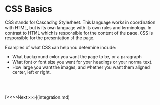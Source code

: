 # CSS Basics

CSS stands for Cascading Stylesheet. This language works in coordination with HTML, but is its own language with its own rules and terminology. In contrast to HTML which is responsible for the content of the page, CSS is responsible for the presentation of the page.

Examples of what CSS can help you determine include:

<ul> 
	<li> What background color you want the page to be, or a paragraph. </li>
	<li> What font or font size you want for your headings or your normal text. </li>
	<li> How large you want the images, and whether you want them aligned center, left or right. </li>
</ul>
<br/>
<br/>
<br/>
[<<<Previous<<<](create_site.md) | [>>>Next>>>](integration.md)